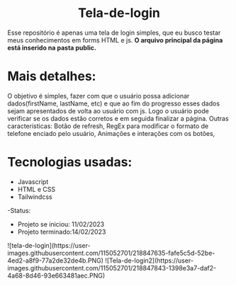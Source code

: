 <h1 align='center'>Tela-de-login</h1>

Esse repositório é apenas uma tela de login simples, que eu busco testar meus conhecimentos em forms HTML e js.
<b>O arquivo principal da página está inserido na pasta public.</b>

# Mais detalhes:
O objetivo é simples, fazer com que o usuário possa adicionar dados(firstName, lastName, etc) e que ao fim do progresso esses dados sejam apresentados de volta ao usuário com js. Logo o usuário pode verificar se os dados estão corretos e em seguida finalizar a página.
Outras caracteristicas:
 Botão de refresh,
 RegEx para modificar o formato de telefone enciado pelo usuário,
 Animações e interações com os botões,

# Tecnologias usadas:
<ul>
<li>Javascript</li>
<li>HTML e CSS</li>
<li>Tailwindcss</li>
</ul>
-Status:
<ul>
<li>Projeto se iniciou: 11/02/2023</li>
<li>Projeto terminado:14/02/2023</li>
</ul>
![tela-de-login](https://user-images.githubusercontent.com/115052701/218847635-fafe5c5d-52be-4ed2-a8f9-77a2de32de4b.PNG)
![Tela-de-login2](https://user-images.githubusercontent.com/115052701/218847843-1398e3a7-daf2-4a68-8d46-93e663481aec.PNG)
